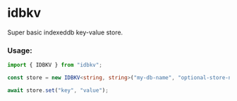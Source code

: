 # idbkv

Super basic indexeddb key-value store.

### Usage:

```ts
import { IDBKV } from "idbkv";

const store = new IDBKV<string, string>("my-db-name", "optional-store-name");

await store.set("key", "value");
```
